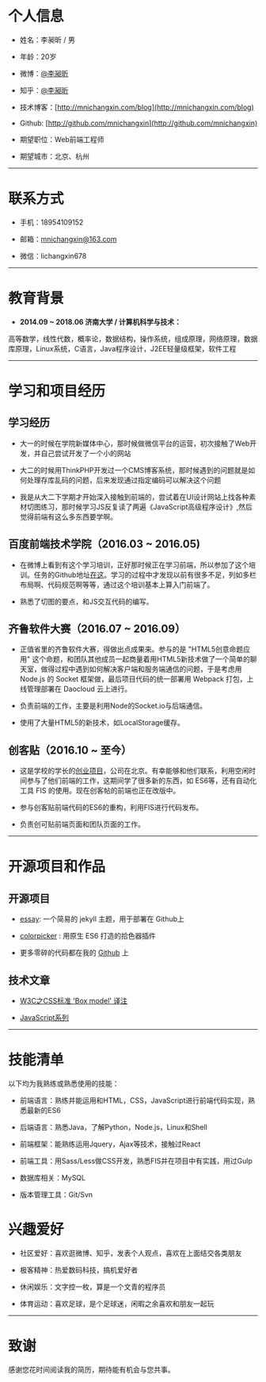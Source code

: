 # 个人信息

 - 姓名：李昶昕 / 男
 
 - 年龄：20岁
 
 - 微博：[@李昶昕](http://weibo.com/123happylife) 
 
 - 知乎：[@李昶昕](https://www.zhihu.com/people/mnichangxin)
 
 - 技术博客：[http://mnichangxin.com/blog](http://mnichangxin.com/blog)
 
 - Github: [http://github.com/mnichangxin](http://github.com/mnichangxin)
 
 - 期望职位：Web前端工程师
 
 - 期望城市：北京、杭州

---

# 联系方式

- 手机：18954109152

- 邮箱：mnichangxin@163.com

- 微信：lichangxin678

---

# 教育背景

 - **2014.09 ~ 2018.06 济南大学 / 计算机科学与技术：**

 高等数学，线性代数，概率论，数据结构，操作系统，组成原理，网络原理，数据库原理，Linux系统，C语言，Java程序设计，J2EE轻量级框架，软件工程

---

# 学习和项目经历

## 学习经历

- 大一的时候在学院新媒体中心，那时候做微信平台的运营，初次接触了Web开发，并自己尝试开发了一个小的网站

- 大二的时候用ThinkPHP开发过一个CMS博客系统，那时候遇到的问题就是如何处理存库乱码的问题，后来发现通过指定编码可以解决这个问题

- 我是从大二下学期才开始深入接触到前端的，尝试着在UI设计网站上找各种素材切图练习，那时候学习JS反复读了两遍《JavaScript高级程序设计》,然后觉得前端有这么多东西要学啊。

## 百度前端技术学院（2016.03 ~ 2016.05)

- 在微博上看到有这个学习培训，正好那时候正在学习前端，所以参加了这个培训。任务的Github地址[在这](https://github.com/mnichangxin/ife-task)。学习的过程中才发现以前有很多不足，列如多栏布局啊、代码规范啊等等，通过这个培训基本上算入门前端了。

- 熟悉了切图的要点，和JS交互代码的编写。

## 齐鲁软件大赛（2016.07 ~ 2016.09）

- 正值省里的齐鲁软件大赛，得做出点成果来。参与的是 "HTML5创意命题应用" 这个命题，和团队其他成员一起商量着用HTML5新技术做了一个简单的聊天室，做得过程中遇到如何解决客户端和服务端通信的问题，于是考虑用 Node.js 的 Socket 框架做，最后项目代码的统一部署用 Webpack 打包，上线管理部署在 Daocloud 云上进行。

- 负责前端的工作，主要是利用Node的Socket.io与后端通信。

- 使用了大量HTML5的新技术，如LocalStorage缓存。

## 创客贴（2016.10 ~ 至今）

- 这是学校的学长的[创业项目](https://www.chuangkit.com/)，公司在北京。有幸能够和他们联系，利用空闲时间参与了他们前端的工作，这期间学了很多新的东西，如 ES6等，还有自动化工具 FIS 的使用。现在创客帖的前端也正在改版中。

- 参与创客贴前端代码的ES6的重构，利用FIS进行代码发布。

- 负责创可贴前端页面和团队页面的工作。

---

# 开源项目和作品

## 开源项目

 - [essay](https://github.com/mnichangxin/essay): 一个简易的 jekyll 主题，用于部署在 Github上

 - [colorpicker](https://github.com/ssfe-team/colorpicker) : 用原生 ES6 打造的拾色器插件
 
 - 更多零碎的代码都在我的 [Github](https://github.com/mnichangxin) 上

## 技术文章

- [W3C之CSS标准 'Box model' 译注](http://mnichangxin.com/blog/2016/05/26/box-model/)

- [JavaScript系列](http://mnichangxin.com/blog/category/#JavaScript)

---

# 技能清单

以下均为我熟练或熟悉使用的技能：

- 前端语言：熟练并能运用和HTML，CSS，JavaScript进行前端代码实现，熟悉最新的ES6

- 后端语言：熟悉Java，了解Python，Node.js，Linux和Shell

- 前端框架：能熟练运用Jquery，Ajax等技术，接触过React

- 前端工具：用Sass/Less做CSS开发，熟悉FIS并在项目中有实践，用过Gulp

- 数据库相关：MySQL

- 版本管理工具：Git/Svn

# 兴趣爱好

- 社区爱好：喜欢逛微博、知乎，发表个人观点，喜欢在上面结交各类朋友

- 极客精神：热爱数码科技，搞机爱好者

- 休闲娱乐：文字控一枚，算是一个文青的程序员

- 体育运动：喜欢足球，是个足球迷，闲暇之余喜欢和朋友一起玩

---

# 致谢

感谢您花时间阅读我的简历，期待能有机会与您共事。
